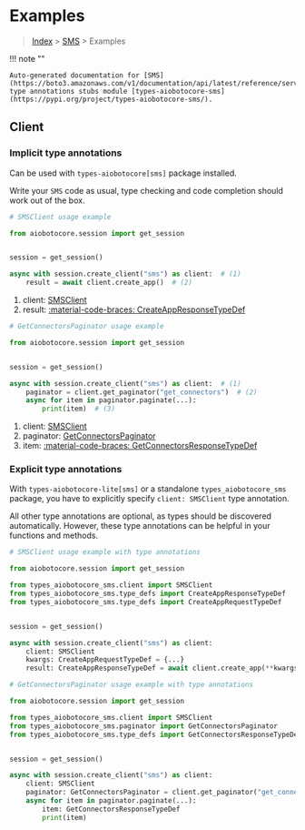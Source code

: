 # Examples

> [Index](../README.md) > [SMS](./README.md) > Examples

!!! note ""

    Auto-generated documentation for [SMS](https://boto3.amazonaws.com/v1/documentation/api/latest/reference/services/sms.html#sms)
    type annotations stubs module [types-aiobotocore-sms](https://pypi.org/project/types-aiobotocore-sms/).

## Client

### Implicit type annotations

Can be used with `types-aiobotocore[sms]` package installed.

Write your `SMS` code as usual,
type checking and code completion should work out of the box.



```python
# SMSClient usage example

from aiobotocore.session import get_session


session = get_session()

async with session.create_client("sms") as client:  # (1)
    result = await client.create_app()  # (2)
```

1. client: [SMSClient](./client.md)
2. result: [:material-code-braces: CreateAppResponseTypeDef](./type_defs.md#createappresponsetypedef) 



```python
# GetConnectorsPaginator usage example

from aiobotocore.session import get_session


session = get_session()

async with session.create_client("sms") as client:  # (1)
    paginator = client.get_paginator("get_connectors")  # (2)
    async for item in paginator.paginate(...):
        print(item)  # (3)
```

1. client: [SMSClient](./client.md)
2. paginator: [GetConnectorsPaginator](./paginators.md#getconnectorspaginator)
3. item: [:material-code-braces: GetConnectorsResponseTypeDef](./type_defs.md#getconnectorsresponsetypedef) 




### Explicit type annotations

With `types-aiobotocore-lite[sms]`
or a standalone `types_aiobotocore_sms` package, you have to explicitly specify
`client: SMSClient` type annotation.

All other type annotations are optional, as types should be discovered automatically.
However, these type annotations can be helpful in your functions and methods.


```python
# SMSClient usage example with type annotations

from aiobotocore.session import get_session

from types_aiobotocore_sms.client import SMSClient
from types_aiobotocore_sms.type_defs import CreateAppResponseTypeDef
from types_aiobotocore_sms.type_defs import CreateAppRequestTypeDef


session = get_session()

async with session.create_client("sms") as client:
    client: SMSClient
    kwargs: CreateAppRequestTypeDef = {...}
    result: CreateAppResponseTypeDef = await client.create_app(**kwargs)
```



```python
# GetConnectorsPaginator usage example with type annotations

from aiobotocore.session import get_session

from types_aiobotocore_sms.client import SMSClient
from types_aiobotocore_sms.paginator import GetConnectorsPaginator
from types_aiobotocore_sms.type_defs import GetConnectorsResponseTypeDef


session = get_session()

async with session.create_client("sms") as client:
    client: SMSClient
    paginator: GetConnectorsPaginator = client.get_paginator("get_connectors")
    async for item in paginator.paginate(...):
        item: GetConnectorsResponseTypeDef
        print(item)
```


